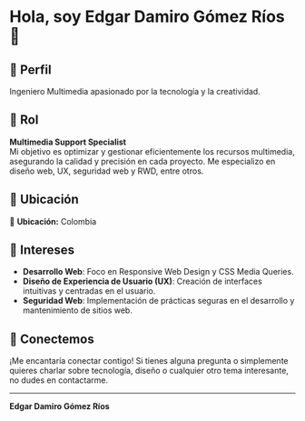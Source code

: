 # Hola, soy Edgar Damiro Gómez Ríos 👋

## 📌 Perfil
Ingeniero Multimedia apasionado por la tecnología y la creatividad.

## 🎯 Rol
**Multimedia Support Specialist**  
Mi objetivo es optimizar y gestionar eficientemente los recursos multimedia, asegurando la calidad y precisión en cada proyecto. Me especializo en diseño web, UX, seguridad web y RWD, entre otros.

## 📍 Ubicación
📍 **Ubicación:** Colombia

## 🚀 Intereses
- **Desarrollo Web**: Foco en Responsive Web Design y CSS Media Queries.
- **Diseño de Experiencia de Usuario (UX)**: Creación de interfaces intuitivas y centradas en el usuario.
- **Seguridad Web**: Implementación de prácticas seguras en el desarrollo y mantenimiento de sitios web.

## 💬 Conectemos
¡Me encantaría conectar contigo! Si tienes alguna pregunta o simplemente quieres charlar sobre tecnología, diseño o cualquier otro tema interesante, no dudes en contactarme.

---

**Edgar Damiro Gómez Ríos**  
